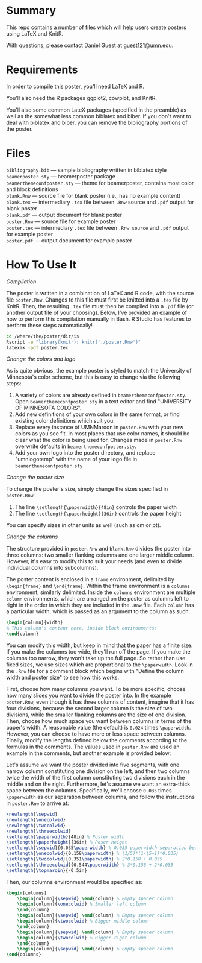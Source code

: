 Summary
=======

This repo contains a number of files which will help users create posters using LaTeX and KnitR. 

With questions, please contact Daniel Guest at guest121@umn.edu.

Requirements
============

In order to compile this poster, you'll need LaTeX and R. 

You'll also need the R packages ggplot2, cowplot, and KnitR.

You'll also some common LateX packages (specified in the preamble) as well as the somewhat less common biblatex and biber. If you don't want to deal with biblatex and biber, you can remove the bibliography portions of the poster. 

Files
=====

``bibliography.bib`` &mdash; sample bibliography written in biblatex style   
``beamerposter.sty`` &mdash; beamerposter package   
``beamerthemeconfposter.sty`` &mdash; theme for beamerposter, contains most color and block definitions   
``blank.Rnw`` &mdash; source file for blank poster (i.e., has no example content)   
``blank.tex`` &mdash; intermediary ``.tex`` file between ``.Rnw`` source and ``.pdf`` output for blank poster   
``blank.pdf`` &mdash; output document for blank poster   
``poster.Rnw`` &mdash; source file for example poster   
``poster.tex`` &mdash; intermediary ``.tex`` file between ``.Rnw source`` and ``.pdf`` output for example poster   
``poster.pdf`` &mdash; output document for example poster   

How To Use It
=============

*Compilation*

The poster is written in a combination of LaTeX and R code, with the source file ``poster.Rnw``. Changes to this file must first be knitted into a ``.tex`` file by KnitR. Then, the resulting ``.tex`` file must then be compiled into a ``.pdf`` file (or another output file of your choosing). Below, I've provided an example of how to perform this compilation manually in Bash. R Studio has features to perform these steps automatically! 

```bash
cd /where/the/poster/dir/is
Rscript -e "library(knitr); knitr('./poster.Rnw')"
latexmk -pdf poster.tex
```

*Change the colors and logo*

As is quite obvious, the example poster is styled to match the University of Minnesota's color scheme, but this is easy to change via the following steps:
1. A variety of colors are already defined in ``beamerthemeconfposter.sty``. Open ``beamerthemeconfposter.sty`` in a text editor and find "UNIVERSITY OF MINNESOTA COLORS".
2. Add new definitions of your own colors in the same format, or find existing color definitions which suit you. 
3. Replace every instance of UMNMaroon in ``poster.Rnw`` with your new colors as you see fit. In most places that use color names, it should be clear what the color is being used for. Changes made in ``poster.Rnw`` overwrite defaults in ``beamerthemeconfposter.sty``. 
4. Add your own logo into the poster directory, and replace "umnlogotemp" with the name of your logo file in ``beamerthemeconfposter.sty``

*Change the poster size*

To change the poster's size, simply change the sizes specified in ``poster.Rnw``:
1. The line ``\setlength{\paperwidth}{48in}`` controls the paper width
2. The line ``\setlength{\paperheight}{36in}`` controls the paper height

You can specify sizes in other units as well (such as cm or pt). 

*Change the columns*

The structure provided in ``poster.Rnw`` and ``blank.Rnw`` divides the poster into three columns: two smaller flanking columns and one larger middle column. However, it's easy to modify this to suit your needs (and even to divide individual columns into subcolumns). 

The poster content is enclosed in a ``frame`` environment, delimited by ``\begin{frame}`` and ``\end{frame}``. Within the frame environment is a ``columns`` environment, similarly delimited. Inside the ``columns`` environment are multiple ``column`` environments, which are arranged on the poster as columns left to right in the order in which they are included in the ``.Rnw`` file. Each ``column`` has a particular width, which is passed as an argument to the column as such: 

```latex
\begin{column}{width}
% This column's content here, inside block environments!
\end{column}
```  

You can modify this width, but keep in mind that the paper has a finite size. If you make the columns too wide, they'll run off the page. If you make the columns too narrow, they won't take up the full page. So rather than use fixed sizes, we use sizes which are proportional to the ``\paperwidth``. Look in the ``.Rnw`` file for a comment block which begins with "Define the column width and poster size" to see how this works. 

First, choose how many columns you want. To be more specific, choose how many slices you want to divide the poster into. In the example ``poster.Rnw``, even though it has three columns of content, imagine that it has four divisions, because the second larger column is the size of two divisions, while the smaller flanking columns are the size of one division. Then, choose how much space you want between columns in terms of the paper's width. A reasonable value (the default) is ``0.024`` times ``\paperwidth``. However, you can choose to have more or less space between columns. Finally, modify the lengths defined below the comments according to the formulas in the comments. The values used in ``poster.Rnw`` are used an example in the comments, but another example is provided below:

Let's assume we want the poster divided into five segments, with one narrow column constituting one division on the left, and then two columns twice the width of the first column constituting two divisions each in the middle and on the right. Furthermore, let's assume we want an extra-thick space between the columns. Specifically, we'll choose ``0.035`` times ``\paperwidth`` as our separation between columns, and follow the instructions in ``poster.Rnw`` to arrive at:

```latex
\newlength{\sepwid}
\newlength{\onecolwid}
\newlength{\twocolwid}
\newlength{\threecolwid}
\setlength{\paperwidth}{48in} % Poster width
\setlength{\paperheight}{36in} % Poser height
\setlength{\sepwid}{0.035\paperwidth} % 0.035 paperwidth separation between columns
\setlength{\onecolwid}{0.158\paperwidth} % (1/5)*(1-(5+1)*0.035)
\setlength{\twocolwid}{0.351\paperwidth} % 2*0.158 + 0.035
\setlength{\threecolwid}{0.544\paperwidth} % 3*0.158 + 2*0.035
\setlength{\topmargin}{-0.5in}
```

Then, our columns environment would be specified as:

```latex
\begin{columns}
	\begin{column}{\sepwid} \end{column} % Empty spacer column
	\begin{column}{\onecolwid} % Smaller left column
	\end{column}
	\begin{column}{\sepwid} \end{column} % Empty spacer column
	\begin{column}{\twocolwid} % Bigger middle column
	\end{column}
	\begin{column}{\sepwid} \end{column} % Empty spacer column
	\begin{column}{\twocolwid} % Bigger right column
	\end{column}
	\begin{column}{\sepwid} \end{column} % Empty spacer column
\end{columns}
```
